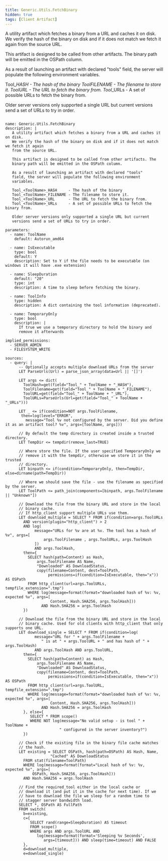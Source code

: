 ```yaml
---
title: Generic.Utils.FetchBinary
hidden: true
tags: [Client Artifact]
---
```


A utility artifact which fetches a binary from a URL and caches it on disk.
We verify the hash of the binary on disk and if it does not match we fetch it again
from the source URL.

This artifact is designed to be called from other artifacts. The
binary path will be emitted in the OSPath column.

As a result of launching an artifact with declared "tools"
field, the server will populate the following environment
variables.

Tool_<ToolName>_HASH     - The hash of the binary
Tool_<ToolName>_FILENAME - The filename to store it.
Tool_<ToolName>_URL      - The URL to fetch the binary from.
Tool_<ToolName>_URLs     - A set of possible URLs to fetch the binary from.

Older server versions only supported a single URL but current
versions send a set of URLs to try in order.


<pre><code class="language-yaml">
name: Generic.Utils.FetchBinary
description: |
   A utility artifact which fetches a binary from a URL and caches it on disk.
   We verify the hash of the binary on disk and if it does not match we fetch it again
   from the source URL.

   This artifact is designed to be called from other artifacts. The
   binary path will be emitted in the OSPath column.

   As a result of launching an artifact with declared "tools"
   field, the server will populate the following environment
   variables.

   Tool_&lt;ToolName&gt;_HASH     - The hash of the binary
   Tool_&lt;ToolName&gt;_FILENAME - The filename to store it.
   Tool_&lt;ToolName&gt;_URL      - The URL to fetch the binary from.
   Tool_&lt;ToolName&gt;_URLs     - A set of possible URLs to fetch the binary from.

   Older server versions only supported a single URL but current
   versions send a set of URLs to try in order.

parameters:
  - name: ToolName
    default: Autorun_amd64

  - name: IsExecutable
    type: bool
    default: Y
    description: Set to Y if the file needs to be executable (on windows it will have .exe extension)

  - name: SleepDuration
    default: "20"
    type: int
    description: A time to sleep before fetching the binary.

  - name: ToolInfo
    type: hidden
    description: A dict containing the tool information (deprecated).

  - name: TemporaryOnly
    type: bool
    description: |
      If true we use a temporary directory to hold the binary and
      remove it afterwards

implied_permissions:
  - SERVER_ADMIN
  - FILESYSTEM_WRITE

sources:
  - query: |
      -- Optionally accepts multiple download URLs from the server
      LET ParseUrls(Url) = parse_json_array(data=Url || '[]')

      LET args &lt;= dict(
        ToolHash=get(field="Tool_" + ToolName + "_HASH"),
        ToolFilename=get(field="Tool_" + ToolName + "_FILENAME"),
        ToolURL=get(field="Tool_" + ToolName + "_URL"),
        ToolURLs=ParseUrls(Url=get(field="Tool_" + ToolName + "_URLs")))

      LET _ &lt;= if(condition=NOT args.ToolFilename,
       then=log(level="ERROR",
         message="Tool %v not configured by the server. Did you define it as an artifact tool? %v", args=[ToolName, args]))

      // By default the temp directory is created inside a trusted directory.
      LET TempDir &lt;= tempdir(remove_last=TRUE)

      // Where store the file. If the user specified TemporaryOnly we
      // remove it with the tempdir, otherwise we store it in the trusted
      // directory.
      LET binpath &lt;= if(condition=TemporaryOnly, then=TempDir, else=dirname(path=TempDir))

      // Where we should save the file - use the filename as specified by the server.
      LET ToolPath &lt;= path_join(components=[binpath, args.ToolFilename || "Unknown"])

      // Download the file from the binary URL and store in the local
      // binary cache.
      // If http_client support multiple URLs use them.
      LET download_multiple = SELECT * FROM if(condition=args.ToolURLs
        AND version(plugin="http_client") &gt; 2
        AND log(
             message="URLs for %v are at %v. The tool has a hash of %v", args=[
                 args.ToolFilename , args.ToolURLs, args.ToolHash
             ])
             AND args.ToolHash,
        then={
          SELECT hash(path=Content) as Hash,
              args.ToolFilename AS Name,
              "Downloaded" AS DownloadStatus,
              copy(filename=Content, dest=ToolPath,
                   permissions=if(condition=IsExecutable, then="x")) AS OSPath
          FROM http_client(url=args.ToolURLs, tempfile_extension=".tmp")
          WHERE log(message=format(format="downloaded hash of %v: %v, expected %v", args=[
                    Content, Hash.SHA256, args.ToolHash]))
                AND Hash.SHA256 = args.ToolHash
        })

      // Download the file from the binary URL and store in the local
      // binary cache. Used for old clients with http_client that only supports one URL.
      LET download_single = SELECT * FROM if(condition=log(
             message="URL for " + args.ToolFilename +
                " is at " + args.ToolURL + " and has hash of " + args.ToolHash)
             AND args.ToolHash AND args.ToolURL,
        then={
          SELECT hash(path=Content) as Hash,
              args.ToolFilename AS Name,
              "Downloaded" AS DownloadStatus,
              copy(filename=Content, dest=ToolPath,
                   permissions=if(condition=IsExecutable, then="x")) AS OSPath
          FROM http_client(url=args.ToolURL, tempfile_extension=".tmp")
          WHERE log(message=format(format="downloaded hash of %v: %v, expected %v", args=[
                    Content, Hash.SHA256, args.ToolHash]))
                AND Hash.SHA256 = args.ToolHash
        }, else={
           SELECT * FROM scope()
           WHERE NOT log(message="No valid setup - is tool " + ToolName +
                        " configured in the server inventory?")
        })

      // Check if the existing file in the binary file cache matches
      // the hash.
      LET existing = SELECT OSPath, hash(path=OSPath) AS Hash, Name,
                    "Cached" AS DownloadStatus
        FROM stat(filename=ToolPath)
        WHERE log(message=format(format="Local hash of %v: %v, expected %v", args=[
            OSPath, Hash.SHA256, args.ToolHash]))
        AND Hash.SHA256 = args.ToolHash

      // Find the required_tool either in the local cache or
      // download it (and put it in the cache for next time). If we
      // have to download the file we sleep for a random time to
      // stagger server bandwidth load.
      SELECT *, OSPath AS FullPath
      FROM switch(
        b=existing,
        c={
           SELECT rand(range=SleepDuration) AS timeout
           FROM scope()
           WHERE args AND args.ToolURL AND
              log(message=format(format='Sleeping %v Seconds',
                 args=[timeout])) AND sleep(time=timeout) AND FALSE
        },
        d=download_multiple,
        e=download_single)

</code></pre>

